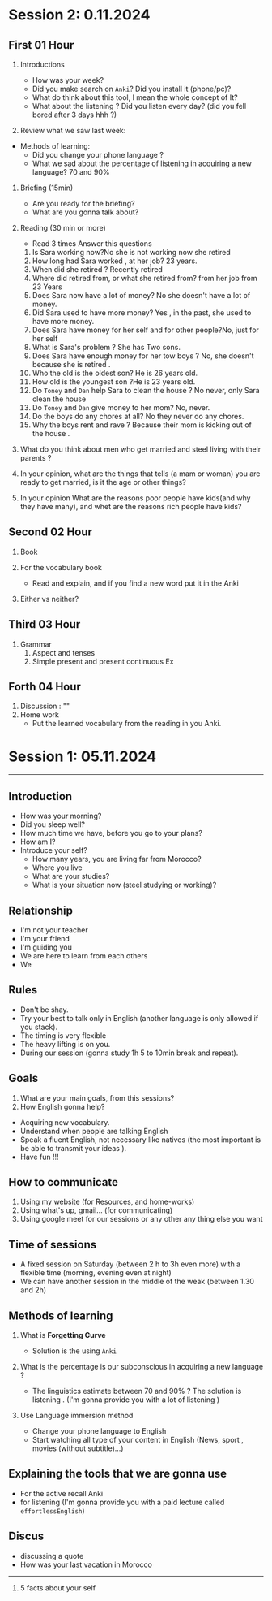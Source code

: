 # Session 2: 0.11.2024

## First 01 Hour

1. Introductions
   * How was your week?
   * Did you make search on `Anki`? Did you install it (phone/pc)?
   * What do think about this tool, I mean the whole concept of It?
   * What about the listening ? Did you listen every day? (did you fell bored after 3 days hhh ?)

1. Review what we saw last week:
  * Methods of learning:
    * Did you change your phone language ?
    * What we sad about the percentage of listening in acquiring a new language? 70 and 90%
1. Briefing (15min)
   * Are you ready for the briefing?
   * What are you gonna talk about?

1. Reading (30 min or more)
   * Read 3 times 
Answer this questions 
   1. Is Sara working now?No she is not working now she retired
   1. How long had Sara worked , at her job? 23 years.
   1. When did she retired ? Recently retired
   1. Where did retired from, or what she retired from? from her job from 23 Years
   1. Does Sara now have a lot of money? No she doesn't have a lot of money.
   1. Did Sara used to have more money? Yes , in the past, she used to have more money.
   1. Does Sara have money for her self and for other people?No, just for her self
   1. What is Sara's problem ? She has Two sons.
   1. Does Sara have enough money for her tow boys ? No, she doesn't because she is retired .
   1. Who the old is the oldest son? He is 26 years old.
   1. How old is the youngest son ?He is 23 years old.
   1. Do `Toney` and `Dan` help Sara to clean the house ? No never, only Sara clean the house 
   1. Do `Toney` and `Dan` give money to her mom? No, never.
   1. Do the boys do any chores at all? No they never do any chores.
   1. Why the boys rent and rave ? Because their mom is kicking out of the house .

1. What do you think about men who get married and steel living with their parents ?
1. In your opinion, what are the things that tells (a mam or woman) you are ready to get married,   is it the age or other things? 
1. In your opinion What are the reasons poor people have kids(and why they have many), and whet are the reasons rich people have kids? 



## Second 02 Hour
1. Book
1. For the vocabulary book
   * Read and explain, and if you find a new word put it in the Anki 

1. Either vs neither?
## Third 03 Hour
1. Grammar
   1. Aspect and tenses 
   2. Simple present and present continuous
Ex
## Forth 04 Hour
1. Discussion : ""
1. Home work
   * Put the learned vocabulary from the reading in you Anki. 






# Session 1: 05.11.2024

---

## Introduction
* How was your morning? 
* Did you sleep well?
* How much time we have, before you go to your plans? 
* How am I?
* Introduce your self?
  * How many years, you are living far from Morocco? 
  * Where you live
  * What are your studies?
  * What is your situation now (steel studying or working)?

## Relationship 

* I'm not your teacher 
* I'm your friend 
* I'm guiding you 
* We are here to learn from each others 
* We 

## Rules

* Don't be shay.
* Try your best to talk only in English (another language is only allowed if you stack).
* The timing is very flexible 
* The heavy lifting is on you. 
* During our session (gonna study 1h 5 to 10min break and repeat).

## Goals 

1. What are your main goals, from this sessions?
1. How English gonna help?
* Acquiring new vocabulary.
* Understand when people are talking English
* Speak a fluent English, not necessary like natives (the most important is be able to transmit your ideas ).
* Have fun !!!


## How to communicate 
1. Using my website (for Resources, and home-works)
1. Using what's up, gmail... (for communicating)
1. Using google meet for our sessions or any other any thing else you want 

## Time of sessions
* A fixed session on Saturday (between 2 h to 3h even more) with a flexible time (morning, evening even at night)
* We can have another session in the middle of the weak (between 1.30 and 2h)

## Methods of learning 
1. What is **Forgetting Curve**
   * Solution is the using `Anki`
1. What is the percentage is our subconscious in acquiring a new language ?
   * The linguistics estimate between 70 and 90% ? The solution is listening . (I'm gonna provide you with a lot of listening )

1. Use Language immersion method
   * Change your phone language to English
   * Start watching all type of your content in English (News, sport , movies (without subtitle)...)

## Explaining the tools that we are gonna use 
* For the active recall Anki 
* for listening (I'm gonna provide you with a paid lecture called `effortlessEnglish`)

## Discus 
* discussing a quote 
* How was your last vacation in Morocco
----

1. 5 facts about your self 

